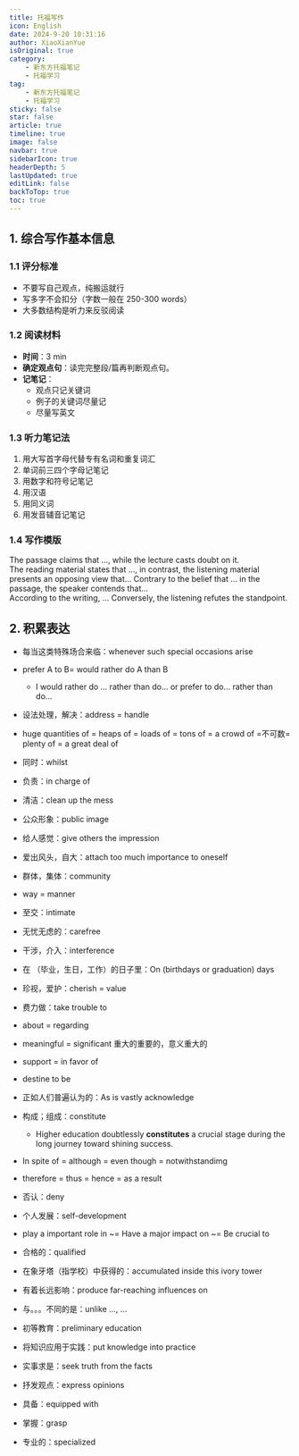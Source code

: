 ```yaml
---
title: 托福写作
icon: English
date: 2024-9-20 10:31:16
author: XiaoXianYue
isOriginal: true
category: 
    - 新东方托福笔记
    - 托福学习
tag:
    - 新东方托福笔记
    - 托福学习
sticky: false
star: false
article: true
timeline: true
image: false
navbar: true
sidebarIcon: true
headerDepth: 5
lastUpdated: true
editLink: false
backToTop: true
toc: true  
---
```


## 1. 综合写作基本信息

### 1.1 评分标准

- 不要写自己观点，纯搬运就行
- 写多字不会扣分（字数一般在 250-300 words）
- 大多数结构是听力来反驳阅读



### 1.2 阅读材料

- **时间**：3 min
- **确定观点句**：读完完整段/篇再判断观点句。
- **记笔记**：
    - 观点只记关键词
    - 例子的关键词尽量记
    - 尽量写英文



### 1.3 听力笔记法

1. 用大写首字母代替专有名词和重复词汇
2. 单词前三四个字母记笔记
3. 用数字和符号记笔记
4. 用汉语
5. 用同义词
6. 用发音辅音记笔记





### 1.4 写作模版

The passage claims that ..., while the lecture casts doubt on it.  
The reading material states that ..., in contrast, the listening material presents an opposing view that…
Contrary to the belief that … in the passage, the speaker contends that...  
According to the writing, ... Conversely, the listening refutes the standpoint.





## 2. 积累表达

- 每当这类特殊场合来临：whenever such special occasions arise
- prefer A to B= would rather do A than B
    - I would rather do … rather than do… or prefer to do… rather than do…
- 设法处理，解决：address = handle
- huge quantities of = heaps of = loads of = tons of = a crowd of =不可数= plenty of = a great deal of 
- 同时：whilst
- 负责：in charge of 
- 清洁：clean up the mess
- 公众形象：public image
- 给人感觉：give others the impression
- 爱出风头，自大：attach too much importance to oneself
- 群体，集体：community
- way = manner
- 至交：intimate
- 无忧无虑的：carefree
- 干涉，介入：interference
- 在 （毕业，生日，工作）的日子里：On (birthdays or graduation) days
- 珍视，爱护：cherish = value
- 费力做：take trouble to 
- about = regarding
- meaningful = significant 重大的重要的，意义重大的
- support = in favor of
- destine to be
- 正如人们普遍认为的：As is vastly acknowledge
- 构成；组成：constitute
    - Higher education doubtlessly **constitutes** a crucial stage during the long journey toward shining success.
- In spite of = although = even though = notwithstandimg
- therefore = thus = hence = as a result

- 否认：deny
- 个人发展：self-development
- play a important role in ~= Have a major impact on ~= Be crucial to
- 合格的：qualified
- 在象牙塔（指学校）中获得的：accumulated inside this ivory tower
- 有着长远影响：produce far-reaching influences on
- 与。。。不同的是：unlike …, …
- 初等教育：preliminary education
- 将知识应用于实践：put knowledge into practice
- 实事求是：seek truth from the facts
- 抒发观点：express opinions
- 具备：equipped with
- 掌握：grasp
- 专业的：specialized

